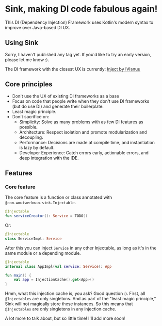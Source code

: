 # Sink, making DI code fabulous again!

This DI (Dependency Injection) Framework uses Kotlin's modern syntax to improve over Java-based DI UX.

## Using Sink

Sorry, I haven't published any tag yet. If you'd like to try an early version, please let me know :).

The DI framework with the closest UX is currently: [Inject by IVIanuu](https://github.com/IVIanuu/injekt)

## Core principles

 - Don't use the UX of existing DI frameworks as a base
 - Focus on code that people write when they don't use DI frameworks (but do use DI) and generate their boilerplate.
 - Least magic principle.
 - Don't sacrifice on:
   - Simplicity: Solve as many problems with as few DI features as possible.
   - Architecture: Respect isolation and promote modularization and decoupling.
   - Performance: Decisions are made at compile time, and instantiation is lazy by default.
   - Developer Experience: Catch errors early, actionable errors, and deep integration with the IDE.

## Features

### Core feature

The core feature is a function or class annotated with `@com.woutwerkman.sink.Injectable`.
```kt
@Injectable
fun serviceCreator(): Service = TODO()
```
Or:
```kt
@Injectable
class ServiceImpl: Service
```
After this you can inject `Service` in any other Injectable, as long as it's in the same module or a depending module.
```kt
@Injectable
internal class AppImpl(val service: Service): App

fun main() {
    val app = InjectionCache().get<App>()
}
```
Hmm, what this injection cache is, you ask?
Good question :). First, all `@Injectables` are only singletons.
And as part of the "least magic principle," Sink will not magically store these instances.
So this means that `@Injectables` are only singletons in any injection cache.

A lot more to talk about, but so little time! I'll add more soon!

[//]: # (TODO: Add more)
